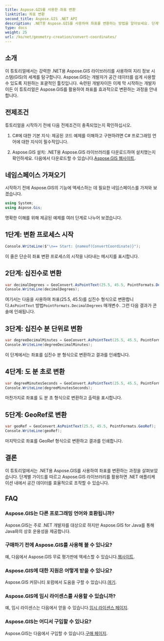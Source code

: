 ```yaml
---
title: Aspose.GIS를 사용한 좌표 변환
linktitle: 좌표 변환
second_title: Aspose.GIS .NET API
description: .NET용 Aspose.GIS를 사용하여 좌표를 변환하는 방법을 알아보세요. 단계별 가이드, 전제 조건 및 FAQ가 제공됩니다.
type: docs
weight: 25
url: /ko/net/geometry-creation/convert-coordinates/
---
```

## 소개
이 튜토리얼에서는 강력한 .NET용 Aspose.GIS 라이브러리를 사용하여 지리 정보 시스템(GIS)의 세계를 탐구합니다. Aspose.GIS는 개발자가 공간 데이터를 쉽게 사용할 수 있도록 지원하는 포괄적인 툴킷입니다. 숙련된 개발자이든 이제 막 시작하는 개발자이든 이 튜토리얼은 Aspose.GIS를 활용하여 좌표를 효과적으로 변환하는 과정을 안내합니다.
## 전제조건
튜토리얼을 시작하기 전에 다음 전제조건이 충족되었는지 확인하십시오.
1. C#에 대한 기본 지식: 제공된 코드 예제를 이해하고 구현하려면 C# 프로그래밍 언어에 대한 지식이 필수적입니다.
  
2.  Aspose.GIS 설치: .NET용 Aspose.GIS 라이브러리를 다운로드하여 설치했는지 확인하세요. 다음에서 다운로드할 수 있습니다.[Aspose.GIS 웹사이트](https://releases.aspose.com/gis/net/).

## 네임스페이스 가져오기
시작하기 전에 Aspose.GIS의 기능에 액세스하는 데 필요한 네임스페이스를 가져와 보겠습니다.
```csharp
using System;
using Aspose.Gis;
```

명확한 이해를 위해 제공된 예제를 여러 단계로 나누어 보겠습니다.
## 1단계: 변환 프로세스 시작
```csharp
Console.WriteLine($"\n== Start: {nameof(ConvertCoordinate)}");
```
이 줄은 단순히 좌표 변환 프로세스의 시작을 나타내는 메시지를 표시합니다.
## 2단계: 십진수로 변환
```csharp
var decimalDegrees = GeoConvert.AsPointText(25.5, 45.5, PointFormats.DecimalDegrees);
Console.WriteLine(decimalDegrees);
```
 여기서는 다음을 사용하여 좌표(25.5, 45.5)를 십진수 형식으로 변환합니다.`AsPointText` 방법`PointFormats.DecimalDegrees` 매개변수. 그런 다음 결과가 콘솔에 인쇄됩니다.
## 3단계: 십진수 분 단위로 변환
```csharp
var degreeDecimalMinutes = GeoConvert.AsPointText(25.5, 45.5, PointFormats.DegreeDecimalMinutes);
Console.WriteLine(degreeDecimalMinutes);
```
이 단계에서는 좌표를 십진수 분 형식으로 변환하고 결과를 인쇄합니다.
## 4단계: 도 분 초로 변환
```csharp
var degreeMinutesSeconds = GeoConvert.AsPointText(25.5, 45.5, PointFormats.DegreeMinutesSeconds);
Console.WriteLine(degreeMinutesSeconds);
```
마찬가지로 좌표를 도 분 초 형식으로 변환하고 출력을 표시합니다.
## 5단계: GeoRef로 변환
```csharp
var geoRef = GeoConvert.AsPointText(25.5, 45.5, PointFormats.GeoRef);
Console.WriteLine(geoRef);
```
마지막으로 좌표를 GeoRef 형식으로 변환하고 결과를 인쇄합니다.

## 결론
이 튜토리얼에서는 .NET용 Aspose.GIS를 사용하여 좌표를 변환하는 과정을 살펴보았습니다. 단계별 가이드를 따르고 Aspose.GIS 라이브러리를 활용하면 .NET 애플리케이션 내에서 공간 데이터를 효율적으로 조작할 수 있습니다.
## FAQ
### Aspose.GIS는 다른 프로그래밍 언어와 호환됩니까?
Aspose.GIS는 주로 .NET 개발자를 대상으로 하지만 Aspose.GIS for Java를 통해 Java와의 상호 운용성을 제공합니다.
### 구매하기 전에 Aspose.GIS를 사용해 볼 수 있나요?
 예, 다음에서 Aspose.GIS 무료 평가판에 액세스할 수 있습니다.[웹사이트](https://releases.aspose.com/).
### Aspose.GIS에 대한 지원은 어떻게 받을 수 있나요?
 Aspose.GIS 커뮤니티 포럼에서 도움을 구할 수 있습니다.[여기](https://forum.aspose.com/c/gis/33).
### Aspose.GIS에 임시 라이센스를 사용할 수 있습니까?
 예, 임시 라이센스는 다음에서 얻을 수 있습니다.[임시 라이센스 페이지](https://purchase.aspose.com/temporary-license/).
### Aspose.GIS는 어디서 구입할 수 있나요?
 Aspose.GIS는 다음에서 구입할 수 있습니다.[구매 페이지](https://purchase.aspose.com/buy).
